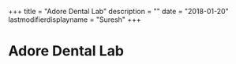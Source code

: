 +++
title = "Adore Dental Lab"
description = ""
date = "2018-01-20"
lastmodifierdisplayname = "Suresh"
+++

# Adore Dental Lab